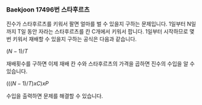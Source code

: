### Baekjoon 17496번 스타후르츠

진수가 스타후르츠를 키워서 팔면 얼마를 벌 수 있을지 구하는 문제입니다. 1일부터 N일까지 T일 동안 자라는 스타후르츠를 칸 C개에서 키워서 팝니다. 1일부터 시작하므로 몇 번 키워서 재배할 수 있을지 구하는 공식은 다음과 같습니다.

$(N-1) / T$

재배횟수를 구하면 이제 재배 칸 수와 스타후르츠의 가격을 곱하면 진수의 수입을 알 수 있습니다.

$(((N-1) / T) x C) x P$

수입을 출력하면 문제를 해결할 수 있습니다.